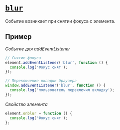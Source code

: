 # [`blur`](../index.md)

Событие возникает при снятии фокуса с элемента.

## Пример

_Событие для addEventListener_

```js
// Снятие фокуса
element.addEventListener('blur', function () {
  console.log('Фокус снят');
});

// Переключение вкладки браузера
window.addEventListener('blur', function () {
  console.log('пользователь переключил вкладку');
});
```

_Свойство элемента_

```js
element.onblur = function () {
  console.log('Фокус снят');
};
```

